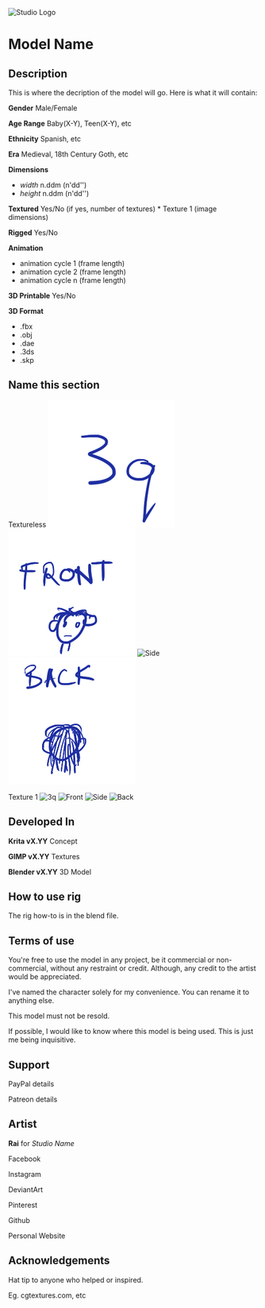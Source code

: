 ![Studio Logo](/images/logo.png)

# Model Name

## Description
This is where the decription of the model will go. Here is what it will contain:

**Gender** Male/Female

**Age Range** Baby(X-Y), Teen(X-Y), etc

**Ethnicity** Spanish, etc

**Era** Medieval, 18th Century Goth, etc

**Dimensions**
  * _width_ n.ddm (n'dd'')
  * _height_ n.ddm (n'dd'')
  
**Textured** Yes/No (if yes, number of textures)
	* Texture 1 (image dimensions)
	
**Rigged** Yes/No

**Animation**
  * animation cycle 1 (frame length)
  * animation cycle 2 (frame length)
  * animation cycle n (frame length)
  
**3D Printable** Yes/No

**3D Format**
  * .fbx
  * .obj
  * .dae
  * .3ds
  * .skp
  
## Name this section
Textureless
![3q](/FINAL/3q.png)
![Front](/FINAL/front.png)
![Side](/FINAL/side.png)
![Back](/FINAL/back.png)

Texture 1
![3q](/images/3q.png)
![Front](/images/front.png)
![Side](/images/side.png)
![Back](/images/back.png)
  
## Developed In
**Krita vX.YY** Concept

**GIMP vX.YY** Textures

**Blender vX.YY** 3D Model

## How to use rig
The rig how-to is in the blend file.

## Terms of use
You're free to use the model in any project, be it commercial or non-commercial,
without any restraint or credit. Although, any credit to the artist would be
appreciated.

I've named the character solely for my convenience. You can rename it to anything
else.

This model must not be resold.

If possible, I would like to know where this model is being used. This is just me
being inquisitive.

## Support
PayPal details

Patreon details

## Artist
**Rai** for *Studio Name*

Facebook

Instagram

DeviantArt

Pinterest

Github

Personal Website

## Acknowledgements
Hat tip to anyone who helped or inspired.

Eg. cgtextures.com, etc